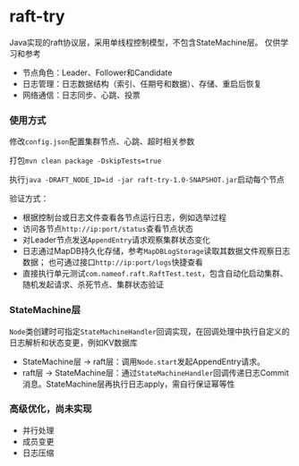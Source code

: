 # raft-try
Java实现的raft协议层，采用单线程控制模型，不包含StateMachine层。 仅供学习和参考
- 节点角色：Leader、Follower和Candidate
- 日志管理：日志数据结构（索引、任期号和数据）、存储、重启后恢复
- 网络通信：日志同步、心跳、投票

### 使用方式
修改`config.json`配置集群节点、心跳、超时相关参数

打包`mvn clean package -DskipTests=true`

执行`java -DRAFT_NODE_ID=id -jar raft-try-1.0-SNAPSHOT.jar`启动每个节点

验证方式：
- 根据控制台或日志文件查看各节点运行日志，例如选举过程
- 访问各节点`http://ip:port/status`查看节点状态
- 对Leader节点发送`AppendEntry`请求观察集群状态变化
- 日志通过MapDB持久化存储，参考`MapDBLogStorage`读取其数据文件观察日志数据； 也可通过接口`http://ip:port/logs`快捷查看
- 直接执行单元测试`com.nameof.raft.RaftTest.test`，包含自动化启动集群、随机发起请求、杀死节点、集群状态验证

### StateMachine层
`Node`类创建时可指定`StateMachineHandler`回调实现，在回调处理中执行自定义的日志解析和状态变更，例如KV数据库
- StateMachine层 -> raft层：调用`Node.start`发起AppendEntry请求。
- raft层 -> StateMachine层：通过`StateMachineHandler`回调传递日志Commit消息。StateMachine层再执行日志apply，需自行保证幂等性

### 高级优化，尚未实现
- 并行处理
- 成员变更
- 日志压缩